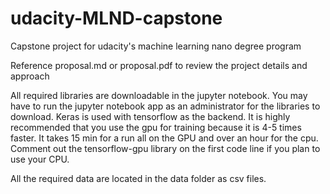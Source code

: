 # udacity-MLND-capstone
Capstone project for udacity's machine learning nano degree program

Reference proposal.md or proposal.pdf to review the project details and approach

All required libraries are downloadable in the jupyter notebook. You may have to run the jupyter notebook app as an administrator for the libraries to download. Keras is used with tensorflow as the backend. It is highly recommended that you use the gpu for training because it is 4-5 times faster. It takes 15 min for a run all on the GPU and over an hour for the cpu. Comment out the tensorflow-gpu library on the first code line if you plan to use your CPU.

All the required data are located in the data folder as csv files.
